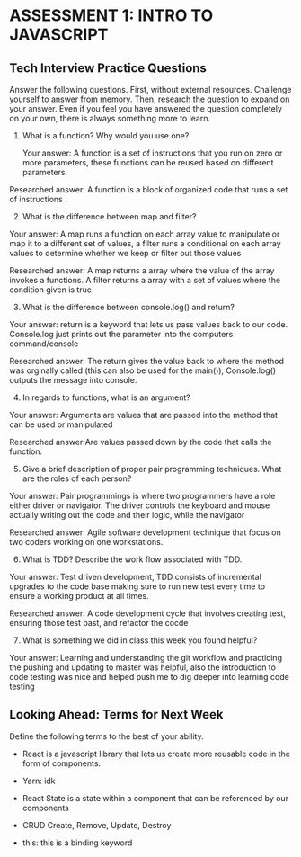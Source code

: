 # ASSESSMENT 1: INTRO TO JAVASCRIPT
## Tech Interview Practice Questions

Answer the following questions. First, without external resources. Challenge yourself to answer from memory. Then, research the question to expand on your answer. Even if you feel you have answered the question completely on your own, there is always something more to learn.   

1. What is a function? Why would you use one?

   Your answer: A function is a set of instructions that you run on zero or more parameters, these functions can be reused based on different parameters.

  Researched answer: A function is a block of organized code that runs a set of instructions .



2. What is the difference between map and filter?

  Your answer: A map runs a function on each array value to manipulate or map it to a different set of values, a filter runs a conditional on each array values to determine whether we keep or filter out those values

  Researched answer: A map returns a array where the  value of the array invokes a functions. A filter returns a array with a set of values where the condition given is true



3. What is the difference between console.log() and return?
  
  Your answer: return is a keyword that lets us pass values back to our code. Console.log just prints out the parameter into the computers  command/console 

  Researched answer: The return gives the value back to where the method was orginally called (this can also be used for the main()), Console.log() outputs the message into console.



4. In regards to functions, what is an argument?

  Your answer: Arguments are values that are passed into the method that can be used or manipulated

  Researched answer:Are values passed down by the code that calls the function.


5. Give a brief description of proper pair programming techniques. What are the roles of each person?
  
  
  Your answer: Pair programmings is where two programmers have a role either driver or navigator. The driver controls the keyboard and mouse actually writing out the code and their logic,
  while the navigator 

  Researched answer: Agile software development technique that focus on two coders working on one workstations.


6. What is TDD? Describe the work flow associated with TDD.

  Your answer: Test driven development, TDD consists of incremental upgrades to the code base making sure to run new test every time to ensure a working product at all times.

  Researched answer: A code development cycle that involves creating test, ensuring those test past, and refactor the cocde



7. What is something we did in class this week you found helpful?  

 Your answer: Learning and understanding the git workflow and practicing the pushing and updating to master was helpful, also the introduction to code testing was nice and helped push me to dig deeper into learning code testing



## Looking Ahead: Terms for Next Week

Define the following terms to the best of your ability.

- React is a javascript library that lets us create more reusable code in the form of components.

- Yarn: idk

- React State is a state within a component that can be referenced by our components

- CRUD Create, Remove, Update, Destroy

- this: this is a binding keyword
